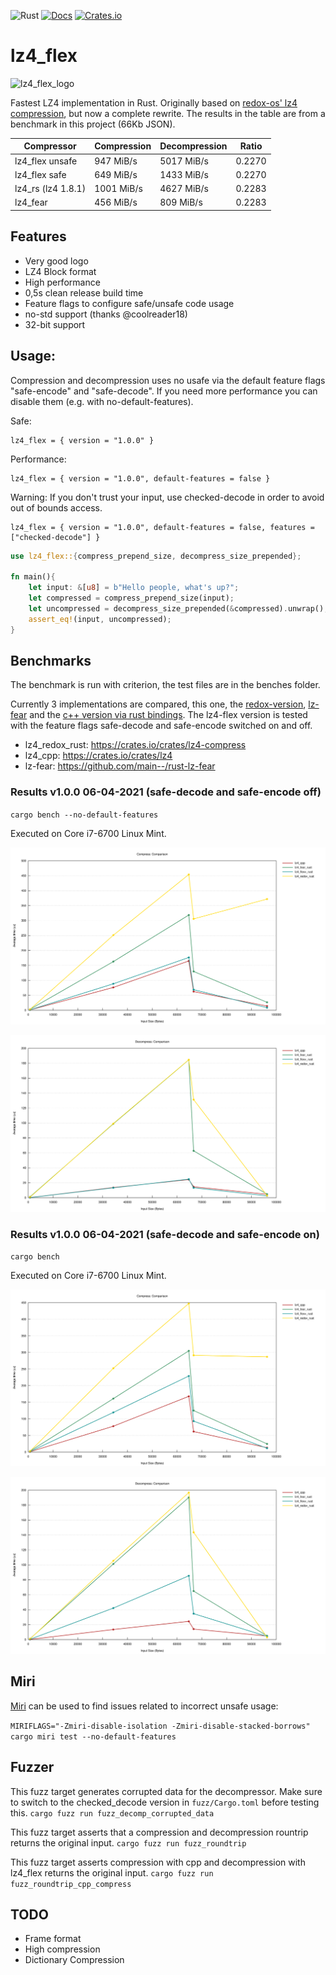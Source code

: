 ![Rust](https://github.com/PSeitz/lz4_flex/workflows/Rust/badge.svg)
[![Docs](https://docs.rs/lz4_flex/badge.svg)](https://docs.rs/crate/lz4_flex/)
[![Crates.io](https://img.shields.io/crates/v/lz4_flex.svg)](https://crates.io/crates/lz4_flex)

# lz4_flex

![lz4_flex_logo](https://raw.githubusercontent.com/PSeitz/lz4_flex/master/logo.jpg)

Fastest LZ4 implementation in Rust. Originally based on [redox-os' lz4 compression](https://crates.io/crates/lz4-compress), but now a complete rewrite.
The results in the table are from a benchmark in this project (66Kb JSON).

|    Compressor        | Compression | Decompression | Ratio		 |
|----------------------|-------------|---------------|---------------|
| lz4_flex unsafe      | 947 MiB/s   | 5017 MiB/s    | 0.2270   	 |
| lz4_flex safe        | 649 MiB/s   | 1433 MiB/s    | 0.2270   	 |
| lz4_rs (lz4 1.8.1)   | 1001 MiB/s  | 4627 MiB/s    | 0.2283   	 |
| lz4_fear             | 456 MiB/s   | 809 MiB/s     | 0.2283	     |

## Features
- Very good logo
- LZ4 Block format
- High performance
- 0,5s clean release build time
- Feature flags to configure safe/unsafe code usage
- no-std support (thanks @coolreader18)
- 32-bit support

## Usage: 
Compression and decompression uses no usafe via the default feature flags "safe-encode" and "safe-decode". If you need more performance you can disable them (e.g. with no-default-features).

Safe:
```
lz4_flex = { version = "1.0.0" }
```

Performance:
```
lz4_flex = { version = "1.0.0", default-features = false }
```

Warning: If you don't trust your input, use checked-decode in order to avoid out of bounds access.
```
lz4_flex = { version = "1.0.0", default-features = false, features = ["checked-decode"] }
```

```rust
use lz4_flex::{compress_prepend_size, decompress_size_prepended};

fn main(){
    let input: &[u8] = b"Hello people, what's up?";
    let compressed = compress_prepend_size(input);
    let uncompressed = decompress_size_prepended(&compressed).unwrap();
    assert_eq!(input, uncompressed);
}
```

## Benchmarks
The benchmark is run with criterion, the test files are in the benches folder.

Currently 3 implementations are compared, this one, the [redox-version](https://crates.io/crates/lz4-compress), [lz-fear](https://github.com/main--/rust-lz-fear) and the [c++ version via rust bindings](https://crates.io/crates/lz4). 
The lz4-flex version is tested with the feature flags safe-decode and safe-encode switched on and off.

- lz4_redox_rust: https://crates.io/crates/lz4-compress
- lz4_cpp: https://crates.io/crates/lz4
- lz-fear: https://github.com/main--/rust-lz-fear

### Results v1.0.0 06-04-2021 (safe-decode and safe-encode off)
`cargo bench --no-default-features`

Executed on Core i7-6700 Linux Mint.

![Compress](./compress_bench.svg)

![Decompress](./decompress_bench.svg)

### Results v1.0.0 06-04-2021 (safe-decode and safe-encode on)
`cargo bench`

Executed on Core i7-6700 Linux Mint.

![Compress](./compress_bench_safe.svg)

![Decompress](./decompress_bench_safe.svg)

## Miri

[Miri](https://github.com/rust-lang/miri) can be used to find issues related to incorrect unsafe usage:

`MIRIFLAGS="-Zmiri-disable-isolation -Zmiri-disable-stacked-borrows" cargo miri test --no-default-features`

## Fuzzer
This fuzz target generates corrupted data for the decompressor. Make sure to switch to the checked_decode version in `fuzz/Cargo.toml` before testing this.
`cargo fuzz run fuzz_decomp_corrupted_data`

This fuzz target asserts that a compression and decompression rountrip returns the original input.
`cargo fuzz run fuzz_roundtrip`

This fuzz target asserts compression with cpp and decompression with lz4_flex returns the original input.
`cargo fuzz run fuzz_roundtrip_cpp_compress`

## TODO
- Frame format
- High compression
- Dictionary Compression

